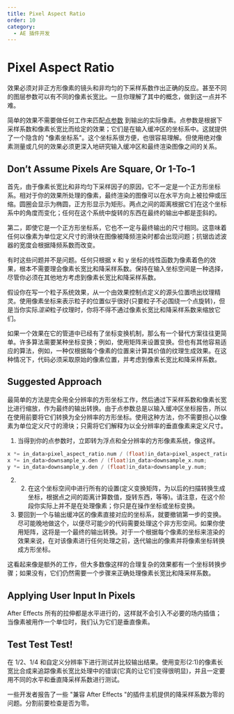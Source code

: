 ```yaml
---
title: Pixel Aspect Ratio
order: 10
category:
  - AE 插件开发
---
```


# Pixel Aspect Ratio

效果必须对非正方形像素的镜头和非均匀的下采样系数作出正确的反应。甚至不同的图层参数可以有不同的像素长宽比。一旦你理解了其中的概念，做到这一点并不难。

简单的效果不需要做任何工作来匹配[点参数](../effect-basics/parameters.html) 到输出的实际像素。点参数是根据下采样系数和像素长宽比而给定的效果；它们是在输入缓冲区的坐标系中。这就提供了一个隐含的 "像素坐标系"。这个坐标系很方便，也很容易理解。但使用绝对像素测量或几何的效果必须更深入地研究输入缓冲区和最终渲染图像之间的关系。

## Don’t Assume Pixels Are Square, Or 1-To-1

首先，由于像素长宽比和非均匀下采样因子的原因，它不一定是一个正方形坐标系。相对于你的效果所处理的像素，最终渲染的图像可以在水平方向上被拉伸或压缩。圆圈会显示为椭圆，正方形显示为矩形。两点之间的距离根据它们在这个坐标系中的角度而变化；任何在这个系统中旋转的东西在最终的输出中都是歪斜的。

第二，即使它是一个正方形坐标系，它也不一定与最终输出的尺寸相同。这意味着任何以像素为单位定义尺寸的滑块在图像被降频渲染时都会出现问题；抗锯齿滤波器的宽度会根据降频系数而改变。

有时这些问题并不是问题。任何只根据 x 和 y 坐标的线性函数为像素着色的效果，根本不需要理会像素长宽比和降采样系数。保持在输入坐标空间是一种选择，尽管你必须在其他地方考虑到像素长宽比和降采样系数。

假设你在写一个粒子系统效果，从一个由效果控制点定义的源头位置喷出纹理精灵。使用像素坐标来表示粒子的位置似乎很好(只要粒子不必围绕一个点旋转)，但是当你实际*渲染*粒子纹理时，你将不得不通过像素长宽比和降采样系数来缩放它们。

如果一个效果在它的管道中已经有了坐标变换机制，那么有一个替代方案往往更简单。许多算法需要某种坐标变换；例如，使用矩阵来设置变换。但也有其他容易适应的算法，例如，一种仅根据每个像素的位置来计算其价值的纹理生成效果。在这种情况下，代码必须采取原始的像素位置，并考虑到像素长宽比和降采样系数。

## Suggested Approach

最简单的方法是完全用全分辨率的方形坐标工作，然后通过下采样系数和像素长宽比进行缩放，作为最终的输出转换。由于点参数总是以输入缓冲区坐标报告，所以在使用前要将它们转换为全分辨率的方形坐标。使用这种方法，你不需要担心以像素为单位定义尺寸的滑块；只需将它们解释为以全分辨率的垂直像素来定义尺寸。

1. 当得到你的点参数时，立即转为浮点和全分辨率的方形像素系统，像这样。

```cpp
x *= in_data>pixel_aspect_ratio.num / (float)in_data>pixel_aspect_ratio.den;
x *= in_data>downsample_x.den / (float)in_data>downsample_x.num;
y *= in_data>downsample_y.den / (float)in_data>downsample_y.num;

```

2. 2. 在这个坐标空间中进行所有的设置(定义变换矩阵，为以后的扫描转换生成坐标，根据点之间的距离计算数值，旋转东西，等等)。请注意，在这个阶段你实际上并不是在处理像素；你只是在操作坐标或坐标变换。
3. 要回到一个与输出缓冲区的像素直接对应的坐标系，就要撤销第一步的变换。尽可能晚地做这个，以便尽可能少的代码需要处理这个非方形空间。如果你使用矩阵，这将是一个最终的输出转换。对于一个根据每个像素的坐标来渲染的效果来说，在对该像素进行任何处理之前，迭代输出的像素并将像素坐标转换成方形坐标。

这看起来像是额外的工作，但大多数像这样的合理复杂的效果都有一个坐标转换步骤；如果没有，它们仍然需要一个步骤来正确处理像素长宽比和降采样系数。

## Applying User Input In Pixels

After Effects 所有的拉伸都是水平进行的，这样就不会引入不必要的场内插值；当像素被用作一个单位时，我们认为它们是垂直像素。

## Test Test Test!

在 1/2、1/4 和自定义分辨率下进行测试并比较输出结果。使用变形(2:1)的像素长宽比合成来追踪像素长宽比处理中的错误(它真的让它们变得很明显)，并且一定要用不同的水平和垂直降采样系数进行测试。

一些开发者报告了一些 "兼容 After Effects "的插件主机提供的降采样系数为零的问题。分割前要检查是否为零。
